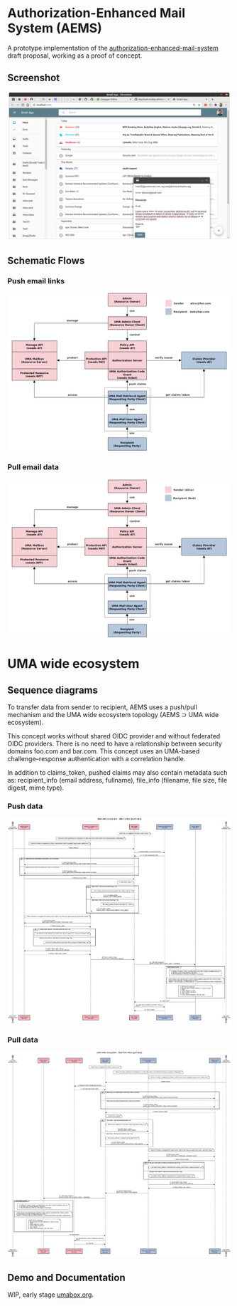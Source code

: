 # Authorization-Enhanced Mail System (AEMS)

A prototype implementation of the [authorization-enhanced-mail-system][1] draft proposal, working as a proof of concept.

## Screenshot

![GUI](./images/gui.png)

## Schematic Flows

### Push email links

![Schematic Flow - push data](./images/schematic-flow-push.png)

### Pull email data

![Schematic Flow - pull data](./images/schematic-flow-pull.png)

# UMA wide ecosystem

## Sequence diagrams

To transfer data from sender to recipient, AEMS uses a push/pull mechanism and the UMA wide ecosystem topology (AEMS ⊃ UMA wide ecosystem).

This concept works without shared OIDC provider and without federated OIDC providers.
There is no need to have a relationship between security domains foo.com and bar.com. This concept uses an UMA-based challenge–response authentication with a correlation handle.

In addition to claims_token, pushed claims may also contain metadata such as: recipient_info (email address, fullname), file_info (filename, file size, file digest, mime type).

### Push data

![Sequence Diagram - push data](./images/uma-wide-ecosystem-alice-to-bob-push-data.png)

### Pull data

![Sequence Diagram - pull data](./images/uma-wide-ecosystem-bob-from-alice-pull-data.png)

## Demo and Documentation

WIP, early stage [umabox.org][2].

[1]: https://github.com/uma-email/proposal
[2]: https://www.umabox.org
